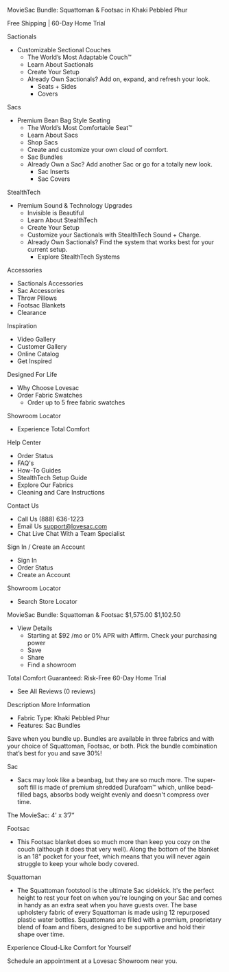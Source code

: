 MovieSac Bundle: Squattoman & Footsac in Khaki Pebbled Phur

Free Shipping | 60-Day Home Trial

Sactionals
- Customizable Sectional Couches
    - The World’s Most Adaptable Couch™
    - Learn About Sactionals
    - Create Your Setup
    - Already Own Sactionals? Add on, expand, and refresh your look.
        - Seats + Sides
        - Covers

Sacs
- Premium Bean Bag Style Seating
    - The World’s Most Comfortable Seat™
    - Learn About Sacs
    - Shop Sacs
    - Create and customize your own cloud of comfort.
    - Sac Bundles
    - Already Own a Sac? Add another Sac or go for a totally new look.
        - Sac Inserts
        - Sac Covers

StealthTech
- Premium Sound & Technology Upgrades
    - Invisible is Beautiful
    - Learn About StealthTech
    - Create Your Setup
    - Customize your Sactionals with StealthTech Sound + Charge.
    - Already Own Sactionals? Find the system that works best for your current setup.
        - Explore StealthTech Systems

Accessories
- Sactionals Accessories
- Sac Accessories
- Throw Pillows
- Footsac Blankets
- Clearance

Inspiration
- Video Gallery
- Customer Gallery
- Online Catalog
- Get Inspired

Designed For Life
- Why Choose Lovesac
- Order Fabric Swatches
    - Order up to 5 free fabric swatches

Showroom Locator
- Experience Total Comfort

Help Center
- Order Status
- FAQ's
- How-To Guides
- StealthTech Setup Guide
- Explore Our Fabrics
- Cleaning and Care Instructions

Contact Us
- Call Us (888) 636-1223
- Email Us support@lovesac.com
- Chat Live Chat With a Team Specialist

Sign In / Create an Account
- Sign In
- Order Status
- Create an Account

Showroom Locator
- Search Store Locator

MovieSac Bundle: Squattoman & Footsac
$1,575.00 $1,102.50
- View Details
    - Starting at $92 /mo or 0% APR with Affirm. Check your purchasing power
    - Save
    - Share
    - Find a showroom

Total Comfort Guaranteed: Risk-Free 60-Day Home Trial
- See All Reviews (0 reviews)

Description
More Information
- Fabric Type: Khaki Pebbled Phur
- Features: Sac Bundles

Save when you bundle up. Bundles are available in three fabrics and with your choice of Squattoman, Footsac, or both. Pick the bundle combination that’s best for you and save 30%!

Sac
- Sacs may look like a beanbag, but they are so much more. The super-soft fill is made of premium shredded Durafoam™ which, unlike bead-filled bags, absorbs body weight evenly and doesn't compress over time.

The MovieSac: 4' x 3’7”

Footsac
- This Footsac blanket does so much more than keep you cozy on the couch (although it does that very well). Along the bottom of the blanket is an 18" pocket for your feet, which means that you will never again struggle to keep your whole body covered.

Squattoman
- The Squattoman footstool is the ultimate Sac sidekick. It's the perfect height to rest your feet on when you're lounging on your Sac and comes in handy as an extra seat when you have guests over. The base upholstery fabric of every Squattoman is made using 12 repurposed plastic water bottles. Squattomans are filled with a premium, proprietary blend of foam and fibers, designed to be supportive and hold their shape over time.

Experience Cloud-Like Comfort for Yourself

Schedule an appointment at a Lovesac Showroom near you.